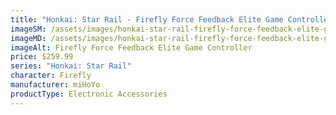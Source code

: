 ```yaml
---
title: "Honkai: Star Rail - Firefly Force Feedback Elite Game Controller"
imageSM: /assets/images/honkai-star-rail-firefly-force-feedback-elite-game-controller-400.webp
imageMD: /assets/images/honkai-star-rail-firefly-force-feedback-elite-game-controller-800.webp
imageAlt: Firefly Force Feedback Elite Game Controller
price: $259.99
series: "Honkai: Star Rail"
character: Firefly
manufacturer: miHoYo
productType: Electronic Accessories
---
```

